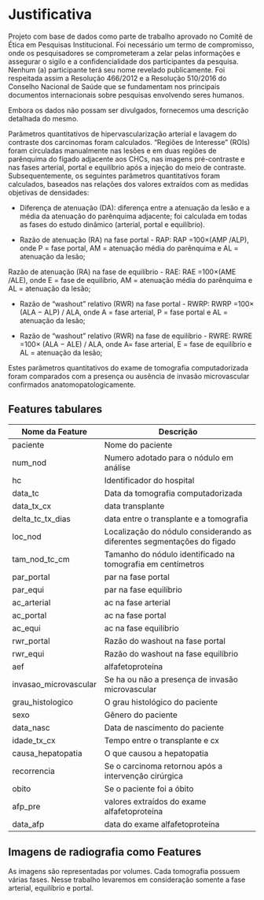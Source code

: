# Justificativa

Projeto com base de dados como parte de trabalho aprovado no Comitê de Ética em Pesquisas Institucional. Foi necessário um termo de compromisso, onde os pesquisadores se comprometeram a zelar pelas informações e assegurar o sigilo e a confidencialidade dos participantes da pesquisa. Nenhum (a) participante terá seu nome revelado publicamente. Foi respeitada assim a Resolução 466/2012 e a Resolução 510/2016 do Conselho Nacional de Saúde que se fundamentam nos principais documentos internacionais sobre pesquisas envolvendo seres humanos.

Embora os dados não possam ser divulgados, fornecemos uma descrição detalhada do mesmo.

Parâmetros quantitativos de hipervascularização arterial e lavagem do contraste dos carcinomas foram calculados. “Regiões de Interesse” (ROIs) foram circuladas manualmente nas lesões e em duas regiões de parênquima do fígado adjacente aos CHCs, nas imagens pré-contraste e nas fases arterial, portal e equilíbrio após a injeção do meio de contraste. 
Subsequentemente, os seguintes parâmetros quantitativos foram calculados, baseados nas relações dos valores extraídos com as medidas objetivas de densidades:

- Diferença de atenuação (DA): diferença entre a atenuação da lesão e
a média da atenuação do parênquima adjacente; foi calculada em
todas as fases do estudo dinâmico (arterial, portal e equilíbrio).

- Razão de atenuação (RA) na fase portal - RAP: RAP =100×(AMP
/ALP), onde P = fase portal, AM = atenuação média do parênquima e
AL = atenuação da lesão;

Razão de atenuação (RA) na fase de equilíbrio - RAE: RAE
=100×(AME /ALE), onde E = fase de equilíbrio, AM = atenuação média
do parênquima e AL = atenuação da lesão;

- Razão de “washout” relativo (RWR) na fase portal - RWRP: RWRP
=100× (ALA − ALP) / ALA, onde A = fase arterial, P = fase portal e AL =
atenuação da lesão;

- Razão de “washout” relativo (RWR) na fase de equilíbrio - RWRE:
RWRE =100× (ALA − ALE) / ALA, onde A= fase arterial, E = fase de
equilíbrio e AL = atenuação da lesão;

Estes parâmetros quantitativos do exame de tomografia computadorizada foram comparados com a presença ou ausência de invasão microvascular confirmados anatomopatologicamente. 

## Features tabulares

| Nome da Feature |  Descrição |
|-|-|
| paciente | Nome do paciente |
| num_nod | Numero adotado para o nódulo em análise |
| hc | Identificador do hospital |
| data_tc | Data da tomografia computadorizada |
| data_tx_cx | data transplante |
| delta_tc_tx_dias | data entre o transplante e a tomografia  |
| loc_nod |  Localização do nódulo considerando as diferentes segmentações do figado |
| tam_nod_tc_cm | Tamanho do nódulo identificado na tomografia em centímetros |
| par_portal | par na fase portal |
| par_equi | par na fase equilíbrio |
| ac_arterial | ac na fase arterial |
| ac_portal | ac na fase portal |
| ac_equi | ac na fase equilíbrio |
| rwr_portal | Razão do washout na fase portal |
| rwr_equi | Razão do washout na fase equilíbrio |
| aef | alfafetoproteína |
| invasao_microvascular | Se ha ou não a presença de invasão microvascular |
| grau_histologico | O grau histológico do paciente |
| sexo | Gênero do paciente |
| data_nasc | Data de nascimento do paciente |
| idade_tx_cx | Tempo entre o transplante e cx |
| causa_hepatopatia | O que causou a hepatopatia |
| recorrencia | Se o carcinoma retornou após a intervenção cirúrgica |
| obito | Se o paciente foi a óbito |
| afp_pre | valores extraídos do exame alfafetoproteína |
| data_afp | data do exame alfafetoproteína |


## Imagens de radiografia como Features

As imagens são representadas por volumes. Cada tomografia possuem várias fases. Nesse trabalho levaremos em consideração somente a fase arterial, equilíbrio e portal.